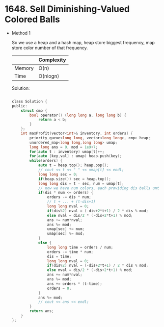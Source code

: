 # 1648. Sell Diminishing-Valued Colored Balls  
- Method 1

    So we use a heap and a hash map, heap store biggest frequency, map store color number of that frequency.

    | |   Complexity  |
    | ----------- | ----------- | 
    |  Memory     | O(n) | 
    |      Time       |  O(nlogn) | 


    Solution:

    ``` h

    class Solution {
    public:
        struct cmp {
            bool operator() (long long a, long long b) {
                return a < b;
            }
        };
        int maxProfit(vector<int>& inventory, int orders) {
            priority_queue<long long, vector<long long>, cmp> heap;
            unordered_map<long long,long long> umap;
            long long ans = 0, mod = 1e9+7;
            for(auto t : inventory) umap[t]++;
            for(auto [key,val] : umap) heap.push(key);
            while(orders) {
                auto t = heap.top(); heap.pop();
                // cout << t << " " << umap[t] << endl;
                long long sec = 0;
                if(heap.size()) sec = heap.top();
                long long dis = t - sec, num = umap[t];
                // now we have num colors, each providing dis balls until the next time
                if(dis * num <= orders) {
                    orders -= dis * num;
                    // t + ... + (t-dis+1)
                    long long nval = 0;
                    if(dis%2) nval = (-dis+2*t+1) / 2 * dis % mod;
                    else nval = dis/2 * (-dis+2*t+1) % mod;
                    ans += num*nval;
                    ans %= mod;
                    umap[sec] += num;
                    umap[sec] %= mod;
                }
                else {
                    long long time = orders / num;
                    orders -= time * num;
                    dis = time;
                    long long nval = 0;
                    if(dis%2) nval = (-dis+2*t+1) / 2 * dis % mod;
                    else nval = dis/2 * (-dis+2*t+1) % mod;
                    ans += num*nval;
                    ans %= mod;
                    ans += orders * (t-time);
                    orders = 0;
                }
                ans %= mod;
                // cout << ans << endl;
            }
            return ans;
        }
    };

    ```

<!-- - Method 2

    This is another method.

    | |   Complexity  |
    | ----------- | ----------- | 
    |  Memory     | O(n) | 
    |      Time       |  O(n) | 


    Solution:

    ``` h



    ```

- Additional Knowledge:
       
    Here are some additional knowledge.



<br> -->